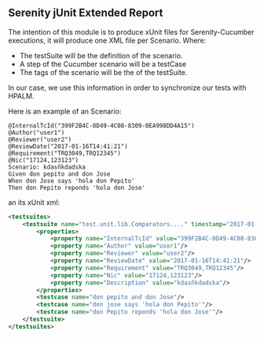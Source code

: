 ## Serenity jUnit Extended Report

The intention of this module is to produce xUnit files for Serenity-Cucumber executions, it will produce one XML file per Scenario. Where:
* The testSuite will be the definition of the scenario.
* A step of the Cucumber scenario will be a testCase
* The tags of the scenario will be the <properties> of the testSuite.

In our case, we use this information in order to synchronize our tests with HPALM.

Here is an example of an Scenario:

```cucumber
@InternalTcId("399F2B4C-0D49-4C08-8309-0EA998DD4A15")
@Author("user1")
@Reviewer("user2")
@ReviewDate("2017-01-16T14:41:21")
@Requirement("TRQ3049,TRQ12345")
@Nic("17124,123123")
Scenario: kdasñkdadska
Given don pepito and don Jose
When don Jose says 'hola don Pepito'
Then don Pepito reponds 'hola don Jose'
```

an its xUnit xml:
```xml
<testsuites>
    <testsuite name="test.unit.lib.Comparators...." timestamp="2017-01-20T09:03:26Z" tests="3" failures="0" errors="0" time="0.000173">
        <properties>
            <property name="InternalTcId" value="399F2B4C-0D49-4C08-8309-0EA998DD4A15"/>
            <property name="Author" value="user1"/>
            <property name="Reviewer" value="user2"/>
            <property name="ReviewDate" value="2017-01-16T14:41:21"/>
            <property name="Requirement" value="TRQ3049,TRQ12345"/>
            <property name="Nic" value="17124,123123"/>
            <property name="Description" value="kdasñkdadska"/>
        </properties>
        <testcase name="don pepito and don Jose"/>
        <testcase name="don jose says 'hola don Pepito'"/>
        <testcase name="don Pepito reponds 'hola don Jose'"/>
    </testsuite>
</testsuites>    
```    